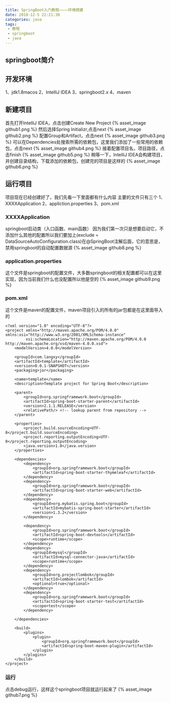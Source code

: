 ```yaml
---
title: SpringBoot入门教程————环境搭建
date: 2018-12-5 22:21:38
categories: java
tags: 
 - 教程 
 - springboot
 - java
---
```

## springboot简介

## 开发环境
1、jdk1.8macos
2、IntelliJ IDEA
3、springboot2.x
4、maven

## 新建项目
首先打开IntelliJ IDEA，点击创建Create New Project
{% asset_image github1.png %}
然后选择Spring Initializr,点击next
{% asset_image github2.png %}
配置Group和Artifact，点击next
{% asset_image github3.png %}
可以在Dependencies处搜索所需的依赖包，这里我们添加了一些常用的依赖包，点击next
{% asset_image github4.png %}
接着配置项目名，项目路径，点击finish
{% asset_image github5.png %}
稍等一下，IntelliJ IDEA会构建项目，并创建目录结构，下载添加的依赖包，创建完的项目是这样的
{% asset_image github6.png %}
## 运行项目
项目现在已经创建好了，我们先看一下里面都有什么内容
主要的文件只有三个
1、XXXXApplication
2、appliction.properties
3、pom.xml
### XXXXApplication
springboot启动类（入口函数、main函数）
因为我们第一次只是想要启动它，不添加什么其他的配置所以我们要加上(exclude = DataSourceAutoConfiguration.class)在@SpringBoot注解后面，它的意思是，禁用springboot的自动配置数据源
{% asset_image github8.png %}
### application.properties
这个文件是springboot的配置文件，大多数springboot的相关配置都可以在这里实现，因为当前我们什么也没配置所以他是空的
{% asset_image github9.png %}
### pom.xml
这个文件是maven的配置文件，maven项目引入的所有的jar包都是在这里面导入的
``` base
<?xml version="1.0" encoding="UTF-8"?>
<project xmlns="http://maven.apache.org/POM/4.0.0" xmlns:xsi="http://www.w3.org/2001/XMLSchema-instance"
         xsi:schemaLocation="http://maven.apache.org/POM/4.0.0 http://maven.apache.org/xsd/maven-4.0.0.xsd">
    <modelVersion>4.0.0</modelVersion>

    <groupId>com.langxy</groupId>
    <artifactId>template</artifactId>
    <version>0.0.1-SNAPSHOT</version>
    <packaging>jar</packaging>

    <name>template</name>
    <description>Template project for Spring Boot</description>

    <parent>
        <groupId>org.springframework.boot</groupId>
        <artifactId>spring-boot-starter-parent</artifactId>
        <version>2.1.1.RELEASE</version>
        <relativePath/> <!-- lookup parent from repository -->
    </parent>

    <properties>
        <project.build.sourceEncoding>UTF-8</project.build.sourceEncoding>
        <project.reporting.outputEncoding>UTF-8</project.reporting.outputEncoding>
        <java.version>1.8</java.version>
    </properties>

    <dependencies>
        <dependency>
            <groupId>org.springframework.boot</groupId>
            <artifactId>spring-boot-starter-thymeleaf</artifactId>
        </dependency>
        <dependency>
            <groupId>org.springframework.boot</groupId>
            <artifactId>spring-boot-starter-web</artifactId>
        </dependency>
        <dependency>
            <groupId>org.mybatis.spring.boot</groupId>
            <artifactId>mybatis-spring-boot-starter</artifactId>
            <version>1.3.2</version>
        </dependency>

        <dependency>
            <groupId>org.springframework.boot</groupId>
            <artifactId>spring-boot-devtools</artifactId>
            <scope>runtime</scope>
        </dependency>
        <dependency>
            <groupId>mysql</groupId>
            <artifactId>mysql-connector-java</artifactId>
            <scope>runtime</scope>
        </dependency>
        <dependency>
            <groupId>org.projectlombok</groupId>
            <artifactId>lombok</artifactId>
            <optional>true</optional>
        </dependency>
        <dependency>
            <groupId>org.springframework.boot</groupId>
            <artifactId>spring-boot-starter-test</artifactId>
            <scope>test</scope>
        </dependency>

    </dependencies>

    <build>
        <plugins>
            <plugin>
                <groupId>org.springframework.boot</groupId>
                <artifactId>spring-boot-maven-plugin</artifactId>
            </plugin>
        </plugins>
    </build>
</project>
```
### 运行
点击debug运行，这样这个springboot项目就运行起来了
{% asset_image github7.png %}
